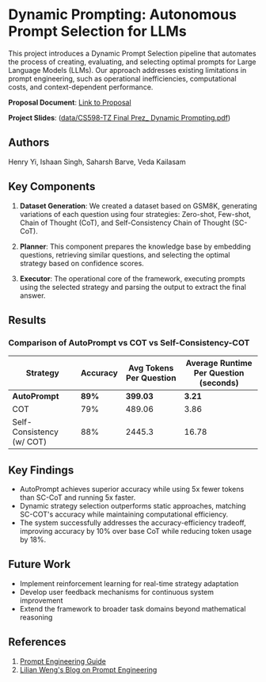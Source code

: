 # Dynamic Prompting: Autonomous Prompt Selection for LLMs

This project introduces a Dynamic Prompt Selection pipeline that automates the process of creating, evaluating, and selecting optimal prompts for Large Language Models (LLMs). Our approach addresses existing limitations in prompt engineering, such as operational inefficiencies, computational costs, and context-dependent performance.

**Proposal Document**: [Link to Proposal](https://docs.google.com/document/d/1NuH-juFnK-06XQE0cOYiUpV2loC1j3ePd4-OfXM7r2A/edit)

**Project Slides**: ([data/CS598-TZ Final Prez_ Dynamic Prompting.pdf](https://github.com/Saharsh1005/autonomous-prompting/blob/main/data/CS598-TZ%20Final%20Prez_%20Dynamic%20Prompting.pdf))


## Authors
Henry Yi, Ishaan Singh, Saharsh Barve, Veda Kailasam

## Key Components

1. **Dataset Generation**: We created a dataset based on GSM8K, generating variations of each question using four strategies: Zero-shot, Few-shot, Chain of Thought (CoT), and Self-Consistency Chain of Thought (SC-CoT).

2. **Planner**: This component prepares the knowledge base by embedding questions, retrieving similar questions, and selecting the optimal strategy based on confidence scores.

3. **Executor**: The operational core of the framework, executing prompts using the selected strategy and parsing the output to extract the final answer.

## Results

### Comparison of AutoPrompt vs COT vs Self-Consistency-COT

| Strategy | Accuracy | Avg Tokens Per Question | Average Runtime Per Question (seconds) |
|----------|----------|-------------------------|----------------------------------------|
| **AutoPrompt** | **89%** | **399.03** | **3.21** |
| COT | 79% | 489.06 | 3.86 |
| Self-Consistency (w/ COT) | 88% | 2445.3 | 16.78 |


## Key Findings

- AutoPrompt achieves superior accuracy while using 5x fewer tokens than SC-CoT and running 5x faster.
- Dynamic strategy selection outperforms static approaches, matching SC-COT's accuracy while maintaining computational efficiency.
- The system successfully addresses the accuracy-efficiency tradeoff, improving accuracy by 10% over base CoT while reducing token usage by 18%.

## Future Work

- Implement reinforcement learning for real-time strategy adaptation
- Develop user feedback mechanisms for continuous system improvement
- Extend the framework to broader task domains beyond mathematical reasoning

## References

1. [Prompt Engineering Guide](https://www.promptingguide.ai/)
2. [Lilian Weng's Blog on Prompt Engineering](https://lilianweng.github.io/posts/2023-03-15-prompt-engineering/)
